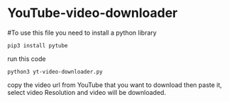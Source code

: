 # YouTube-video-downloader
#To use this file you need to install a python library 

``pip3 install pytube``

run this code 

``python3 yt-video-downloader.py``

copy the video url from YouTube that you want to download
then paste it, select video Resolution and video will be downloaded.
